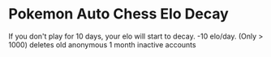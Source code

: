 # Pokemon Auto Chess Elo Decay

If you don't play for 10 days, your elo will start to decay. -10 elo/day. (Only > 1000)
deletes old anonymous 1 month inactive accounts
